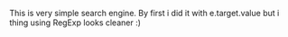 This is very simple search engine. By first i did it with e.target.value 
but i thing using RegExp looks cleaner :)